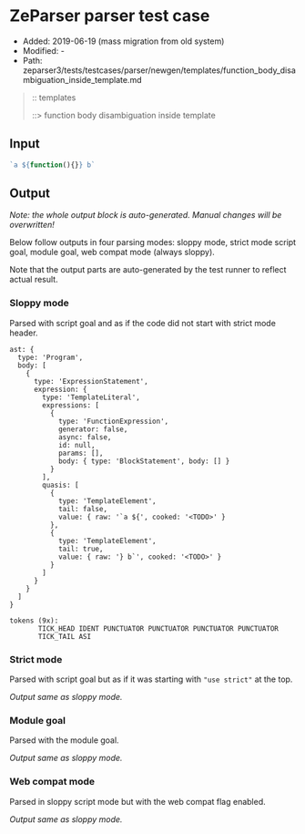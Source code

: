 # ZeParser parser test case

- Added: 2019-06-19 (mass migration from old system)
- Modified: -
- Path: zeparser3/tests/testcases/parser/newgen/templates/function_body_disambiguation_inside_template.md

> :: templates
>
> ::> function body disambiguation inside template

## Input

`````js
`a ${function(){}} b`
`````

## Output

_Note: the whole output block is auto-generated. Manual changes will be overwritten!_

Below follow outputs in four parsing modes: sloppy mode, strict mode script goal, module goal, web compat mode (always sloppy).

Note that the output parts are auto-generated by the test runner to reflect actual result.

### Sloppy mode

Parsed with script goal and as if the code did not start with strict mode header.

`````
ast: {
  type: 'Program',
  body: [
    {
      type: 'ExpressionStatement',
      expression: {
        type: 'TemplateLiteral',
        expressions: [
          {
            type: 'FunctionExpression',
            generator: false,
            async: false,
            id: null,
            params: [],
            body: { type: 'BlockStatement', body: [] }
          }
        ],
        quasis: [
          {
            type: 'TemplateElement',
            tail: false,
            value: { raw: '`a ${', cooked: '<TODO>' }
          },
          {
            type: 'TemplateElement',
            tail: true,
            value: { raw: '} b`', cooked: '<TODO>' }
          }
        ]
      }
    }
  ]
}

tokens (9x):
       TICK_HEAD IDENT PUNCTUATOR PUNCTUATOR PUNCTUATOR PUNCTUATOR
       TICK_TAIL ASI
`````

### Strict mode

Parsed with script goal but as if it was starting with `"use strict"` at the top.

_Output same as sloppy mode._

### Module goal

Parsed with the module goal.

_Output same as sloppy mode._

### Web compat mode

Parsed in sloppy script mode but with the web compat flag enabled.

_Output same as sloppy mode._
